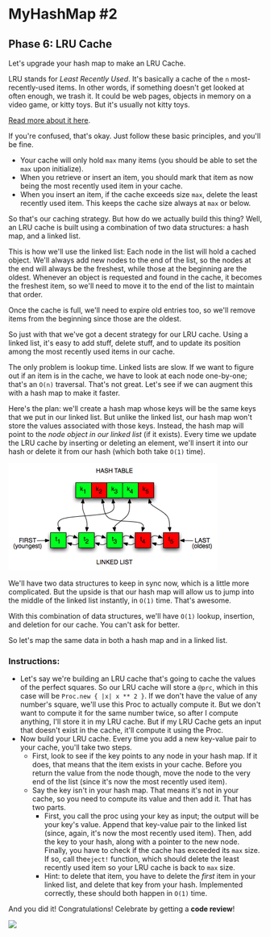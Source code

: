 # MyHashMap #2

## Phase 6: LRU Cache

Let's upgrade your hash map to make an LRU Cache.

LRU stands for *Least Recently Used*. It's basically a cache of the `n` most-recently-used items. In other words, if something doesn't get looked at often enough, we trash it. It could be web pages, objects in memory on a video game, or kitty toys. But it's usually not kitty toys.

[Read more about it here](https://www.geeksforgeeks.org/lru-cache-implementation/).

If you're confused, that's okay. Just follow these basic principles, and you'll be fine.

- Your cache will only hold `max` many items (you should be able to set the `max` upon initialize).
- When you retrieve or insert an item, you should mark that item as now being the most recently used item in your cache.
- When you insert an item, if the cache exceeds size `max`, delete the least recently used item. This keeps the cache size always at `max` or below.

So that's our caching strategy. But how do we actually build this thing? Well, an LRU cache is built using a combination of two data structures: a hash map, and a linked list.

This is how we'll use the linked list: Each node in the list will hold a cached object. We'll always add new nodes to the end of the list, so the nodes at the end will always be the freshest, while those at the beginning are the oldest. Whenever an object is requested and found in the cache, it becomes the freshest item, so we'll need to move it to the end of the list to maintain that order.

Once the cache is full, we'll need to expire old entries too, so we'll remove items from the beginning since those are the oldest.

So just with that we've got a decent strategy for our LRU cache. Using a linked list, it's easy to add stuff, delete stuff, and to update its position among the most recently used items in our cache.

The only problem is lookup time. Linked lists are slow. If we want to figure out if an item is in the cache, we have to look at each node one-by-one; that's an `O(n)` traversal. That's not great. Let's see if we can augment this with a hash map to make it faster.

Here's the plan: we'll create a hash map whose keys will be the same keys that we put in our linked list. But unlike the linked list, our hash map won't store the values associated with those keys. Instead, the hash map will point to the *node object in our linked list* (if it exists). Every time we update the LRU cache by inserting or deleting an element, we'll insert it into our hash or delete it from our hash (which both take `O(1)` time).

![img](./assets/lru-cache-scaled500.png)

We'll have two data structures to keep in sync now, which is a little more complicated. But the upside is that our hash map will allow us to jump into the middle of the linked list instantly, in `O(1)` time. That's awesome.

With this combination of data structures, we'll have `O(1)` lookup, insertion, and deletion for our cache. You can't ask for better.

So let's map the same data in both a hash map and in a linked list.

### Instructions:

- Let's say we're building an LRU cache that's going to cache the values of the perfect squares. So our LRU cache will store a `@prc`, which in this case will be `Proc.new { |x| x ** 2 }`. If we don't have the value of any number's square, we'll use this Proc to actually compute it. But we don't want to compute it for the same number twice, so after I compute anything, I'll store it in my LRU cache. But if my LRU Cache gets an input that doesn't exist in the cache, it'll compute it using the Proc.
- Now build your LRU cache. Every time you add a new key-value pair to your cache, you'll take two steps.
  - First, look to see if the key points to any node in your hash map. If it does, that means that the item exists in your cache. Before you return the value from the node though, move the node to the very end of the list (since it's now the most recently used item).
  - Say the key isn't in your hash map. That means it's not in your cache, so you need to compute its value and then add it. That has two parts.
    - First, you call the proc using your key as input; the output will be your key's value. Append that key-value pair to the linked list (since, again, it's now the most recently used item). Then, add the key to your hash, along with a pointer to the new node. Finally, you have to check if the cache has exceeded its `max` size. If so, call the`eject!` function, which should delete the least recently used item so your LRU cache is back to `max` size.
    - Hint: to delete that item, you have to delete the *first* item in your linked list, and delete that key from your hash. Implemented correctly, these should both happen in `O(1)` time.

And you did it! Congratulations! Celebrate by getting a **code review**!

![](https://media.giphy.com/media/QNFhOolVeCzPQ2Mx85/giphy.gif)